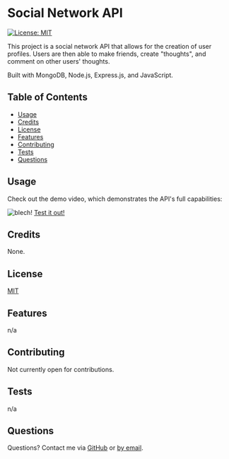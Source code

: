 
  
  # Social Network API

  [![License: MIT](https://img.shields.io/badge/License-MIT-yellow.svg)](https://opensource.org/licenses/MIT)

  This project is a social network API that allows for the creation of user profiles. Users are then able to make friends, create "thoughts", and comment on other users' thoughts.

  Built with MongoDB, Node.js, Express.js, and JavaScript.

  ## Table of Contents
  * [Usage](#usage)
  * [Credits](#credits)
  * [License](#license)
  * [Features](#features)
  * [Contributing](#contributing)
  * [Tests](#tests)
  * [Questions](#questions)


  ## Usage
  Check out the demo video, which demonstrates the API's full capabilities: 
  
  ![blech!]()
  [Test it out!](https://drive.google.com/file/d/1BL9awgGGavnkaeKaf5BxIFNAE-42jfJm/view?usp=sharing)


  ## Credits
  None.

  ## License 
  [MIT](https://choosealicense.com/licenses/mit/)

  ## Features
  n/a

  ## Contributing
  Not currently open for contributions.

  ## Tests
  n/a

  ## Questions
  Questions? Contact me via [GitHub](https://github.com/hpurring) or [by email](mailto:hilarypurrington@gmail.com).


